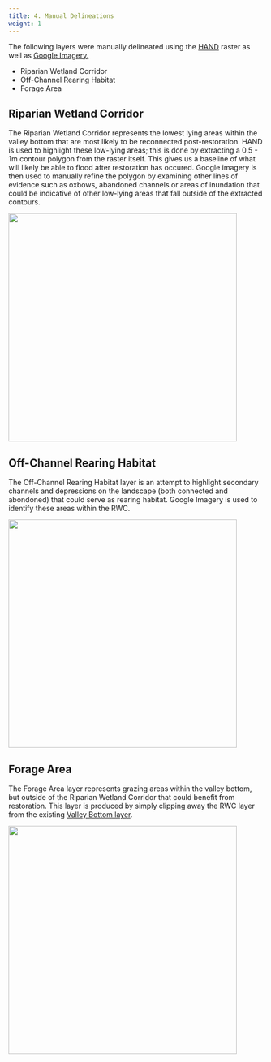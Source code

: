 ```yaml
---
title: 4. Manual Delineations 
weight: 1
---
```

The following layers were manually delineated using the <a href="https://riverscapes.github.io/PBR_Planning_Model/2_project_tree.html#:~:text=within%20this%20branch.-,Height%20Above%20Nearest%20Drainage%20(HAND),-Hillshade"> HAND</a> raster as well as <a href="https://earth.google.com/web/@10.7574218,34.78259653,621a,19577829d,35y,0h,0t,0r/data=Ci4SLBIgOGQ2YmFjYjU2ZDIzMTFlOThiNTM2YjMzNGRiYmRhYTAiCGxheWVyc18w"> Google Imagery.</a> 

- Riparian Wetland Corridor 
- Off-Channel Rearing Habitat
- Forage Area




## Riparian Wetland Corridor 

The Riparian Wetland Corridor represents the lowest lying areas within the valley bottom that are most likely to be reconnected post-restoration. HAND is used to highlight these low-lying areas; this is done by extracting a 0.5 - 1m contour polygon from the raster itself. This gives us a baseline of what will likely be able to flood after restoration has occured. Google imagery is then used to manually refine the polygon by examining other lines of evidence such as oxbows, abandoned channels or areas of inundation that could be indicative of other low-lying areas that fall outside of the extracted contours.   

<img src="{{ site.baseurl }}/assets/images/RWC.PNG" width="450">

## Off-Channel Rearing Habitat  

The Off-Channel Rearing Habitat layer is an attempt to highlight secondary channels and depressions on the landscape (both connected and abondoned) that could serve as rearing habitat. Google Imagery is used to identify these areas within the RWC. 

<img src="{{ site.baseurl }}/assets/images/OCRH.PNG" width="450">


## Forage Area

The Forage Area layer represents grazing areas within the valley bottom, but outside of the Riparian Wetland Corridor that could benefit from restoration. This layer is produced by simply clipping away the RWC layer from the existing <a href="https://riverscapes.github.io/PBR_Planning_Model/2_project_tree.html#:~:text=its%20nested%20contents.-,Valley%20Bottom,-This%20branch%20contains">Valley Bottom layer</a>. 

<img src="{{ site.baseurl }}/assets/images/FA.PNG" width="450">

